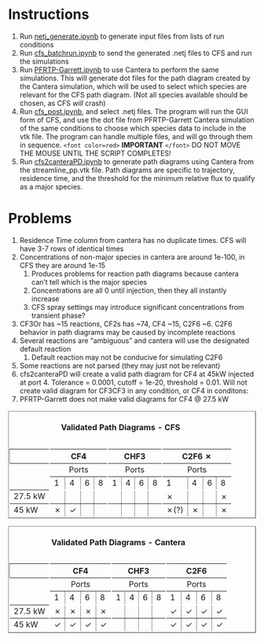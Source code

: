 # Instructions

1. Run [netj_generate.ipynb](netj_generate.ipynb "netj_generate.ipynb") to generate input files from lists of run conditions
2. Run [cfs_batchrun.ipynb](cfs_batchrun.ipynb) to send the generated .netj files to CFS and run the simulations
3. Run [PFRTP-Garrett.ipynb](PFRTP-Garrett.ipynb) to use Cantera to perform the same simulations. This will generate dot files for the path diagram created by the Cantera simulation, which will be used to select which species are relevant for the CFS path diagram. (Not all species available should be chosen, as CFS *will* crash)
4. Run [cfs_post.ipynb](cfs_post.ipynb), and select .netj files. The program will run the GUI form of CFS, and use the dot file from PFRTP-Garrett Cantera simulation of the same conditions to choose which species data to include in the vtk file. The program can handle multiple files, and will go through them in sequence. `<font color=red>` **IMPORTANT** `</font>` DO NOT MOVE THE MOUSE UNTIL THE SCRIPT COMPLETES!
5. Run [cfs2canteraPD.ipynb](cfs2canteraPD.ipynb) to generate path diagrams using Cantera from the streamline_pp.vtk file. Path diagrams are specific to trajectory, residence time, and the threshold for the minimum relative flux to qualify as a major species.

# Problems

1. Residence Time column from cantera has no duplicate times. CFS will have 3-7 rows of identical times
2. Concentrations of non-major species in cantera are around 1e-100, in CFS they are around 1e-15
   1. Produces problems for reaction path diagrams because cantera can’t tell which is the major species
   2. Concentrations are all 0 until injection, then they all instantly increase
   3. CFS spray settings may introduce significant concentrations from transient phase?
3. CF3Or has ~15 reactions, CF2s has ~74, CF4 ~15, C2F6 ~6. C2F6 behavior in path diagrams may be caused by incomplete reactions
4. Several reactions are “ambiguous” and cantera will use the designated default reaction
   1. Default reaction may not be conducive for simulating C2F6
5. Some reactions are not parsed (they may just not be relevant)
6. cfs2canteraPD will create a valid path diagram for CF4 at 45kW injected at port 4. Tolerance = 0.0001, cutoff = 1e-20, threshold = 0.01. Will not create valid diagram for CF3CF3 in any condition, or CF4 in conditons:
7. PFRTP-Garrett does not make valid diagrams for CF4 @ 27.5 kW

<table border="1">
<caption><h4>Validated Path Diagrams - CFS</h4></caption>
<thead>
  <tr><!-- headers -->
    <th ></th>
    <th colspan="4" style="border-right: 2px solid white; border-left: 2px solid white; text-align: center">CF4</th>
    <th colspan="4" style="border-right: 2px solid white; text-align: center">CHF3</th>
    <th colspan="4" style="border-right: 2px solid white; text-align: center">C2F6 ✗</th>
  </tr>
</thead>
  <tr>
    <td rowspan="2" style="border-right: 2px solid white; border-left: 2px solid white;"></td>
    <td colspan="4" style="border-right: 2px solid white; text-align: center">Ports</td>
    <td colspan="4" style="border-right: 2px solid white; text-align: center">Ports</td>
    <td colspan="4" style="border-right: 2px solid white; text-align: center">Ports</td>
  </tr>
  <tr>
    <td style="border-bottom: 2px solid white;">1</td>
    <td style="border-bottom: 2px solid white;">4</td>
    <td style="border-bottom: 2px solid white;">6</td>
    <td style="border-right: 2px solid white;border-bottom: 2px solid white;">8</td>
    <td style="border-bottom: 2px solid white;">1</td>
    <td style="border-bottom: 2px solid white;">4</td>
    <td style="border-bottom: 2px solid white;">6</td>
    <td style="border-right: 2px solid white;border-bottom: 2px solid white;">8</td>
    <td style="border-bottom: 2px solid white;">1</td>
    <td style="border-bottom: 2px solid white;">4</td>
    <td style="border-bottom: 2px solid white;">6</td>
    <td style="border-right: 2px solid white;border-bottom: 2px solid white;">8</td>
  </tr>
  <tr>
    <td style="border-right: 2px solid white; border-left: 2px solid white;">27.5 kW</td>
    <td colspan="1">    </td> <!-- CF4 1-->
    <td colspan="1">    </td> <!-- CF4 4-->
    <td colspan="1">    </td> <!-- CF4 6-->
    <td colspan="1"  style="border-right: 2px solid white;">      </td> <!-- CF4 8-->
    <td colspan="1">    </td><!-- CHF3 1-->
    <td colspan="1">    </td><!-- CHF3 4-->
    <td colspan="1">    </td><!-- CHF3 6-->
    <td colspan="1" style="border-right: 2px solid white;">    </td><!-- CHF3 8-->
    <td colspan="1">  ✗  </td><!-- C2F6 1-->
    <td colspan="1">    </td><!-- C2F6 4-->
    <td colspan="1">    </td><!-- C2F6 6-->
    <td colspan="1" style="border-right: 2px solid white;"> ✗   </td><!-- C2F6 8-->
  </tr>
  <tr>
    <td style="border-right: 2px solid white; border-left: 2px solid white; border-bottom: 2px solid white;">45 kW</td>
    <td colspan="1" style="border-bottom: 2px solid white;">   ✗   </td><!-- CF4 1-->
    <td colspan="1" style="border-bottom: 2px solid white;">   ✓   </td><!-- CF4 4-->
    <td colspan="1" style="border-bottom: 2px solid white;">      </td><!-- CF4 6-->
    <td colspan="1" style="border-right: 2px solid white; border-bottom: 2px solid white;">     </td> <!-- CF4 8-->
    <td colspan="1" style="border-bottom: 2px solid white;">      </td><!-- CHF3 1-->
    <td colspan="1" style="border-bottom: 2px solid white;">      </td><!-- CHF3 4-->
    <td colspan="1" style="border-bottom: 2px solid white;">      </td><!-- CHF3 6-->
    <td colspan="1" style="border-right: 2px solid white; border-bottom: 2px solid white;" >    </td> <!-- CHF3 8-->
    <td colspan="1" style="border-bottom: 2px solid white;">   ✗(?)   </td><!-- C2F6 1-->
    <td colspan="1" style="border-bottom: 2px solid white;">  ✗    </td><!-- C2F6 4-->
    <td colspan="1" style="border-bottom: 2px solid white;">      </td><!-- C2F6 6-->
    <td colspan="1" style="border-right: 2px solid white; border-bottom: 2px solid white;">   ✗  </td> <!-- C2F6 8-->
  </tr>
</table>

<table border="1">
<caption><h4>Validated Path Diagrams - Cantera</h4></caption>
<thead>
  <tr><!-- headers -->
    <th ></th>
    <th colspan="4" style="border-right: 2px solid white; border-left: 2px solid white; text-align: center">CF4</th>
    <th colspan="4" style="border-right: 2px solid white; text-align: center">CHF3</th>
    <th colspan="4" style="border-right: 2px solid white; text-align: center">C2F6</th>
  </tr>
</thead>
  <tr>
    <td rowspan="2" style="border-right: 2px solid white; border-left: 2px solid white;"></td>
    <td colspan="4" style="border-right: 2px solid white; text-align: center">Ports</td>
    <td colspan="4" style="border-right: 2px solid white; text-align: center">Ports</td>
    <td colspan="4" style="border-right: 2px solid white; text-align: center">Ports</td>
  </tr>
  <tr>
    <td style="border-bottom: 2px solid white;">1</td>
    <td style="border-bottom: 2px solid white;">4</td>
    <td style="border-bottom: 2px solid white;">6</td>
    <td style="border-right: 2px solid white;border-bottom: 2px solid white;">8</td>
    <td style="border-bottom: 2px solid white;">1</td>
    <td style="border-bottom: 2px solid white;">4</td>
    <td style="border-bottom: 2px solid white;">6</td>
    <td style="border-right: 2px solid white;border-bottom: 2px solid white;">8</td>
    <td style="border-bottom: 2px solid white;">1</td>
    <td style="border-bottom: 2px solid white;">4</td>
    <td style="border-bottom: 2px solid white;">6</td>
    <td style="border-right: 2px solid white;border-bottom: 2px solid white;">8</td>
  </tr>
  <tr>
    <td style="border-right: 2px solid white; border-left: 2px solid white;">27.5 kW</td>
    <td colspan="1"> ✗   </td> <!-- CF4 1-->
    <td colspan="1">  ✗  </td> <!-- CF4 4-->
    <td colspan="1">  ✗  </td> <!-- CF4 6-->
    <td colspan="1"  style="border-right: 2px solid white;">  ✗    </td> <!-- CF4 8-->
    <td colspan="1">    </td><!-- CHF3 1-->
    <td colspan="1">    </td><!-- CHF3 4-->
    <td colspan="1">    </td><!-- CHF3 6-->
    <td colspan="1" style="border-right: 2px solid white;">    </td><!-- CHF3 8-->
    <td colspan="1">  ✓  </td><!-- C2F6 1-->
    <td colspan="1">   ✓ </td><!-- C2F6 4-->
    <td colspan="1">  ✓  </td><!-- C2F6 6-->
    <td colspan="1" style="border-right: 2px solid white;">  ✓  </td><!-- C2F6 8-->
  </tr>
  <tr>
    <td style="border-right: 2px solid white; border-left: 2px solid white; border-bottom: 2px solid white;">45 kW</td>
    <td colspan="1" style="border-bottom: 2px solid white;"> ✓     </td><!-- CF4 1-->
    <td colspan="1" style="border-bottom: 2px solid white;"> ✓     </td><!-- CF4 4-->
    <td colspan="1" style="border-bottom: 2px solid white;">  ✓    </td><!-- CF4 6-->
    <td colspan="1" style="border-right: 2px solid white; border-bottom: 2px solid white;">  ✓   </td> <!-- CF4 8-->
    <td colspan="1" style="border-bottom: 2px solid white;">      </td><!-- CHF3 1-->
    <td colspan="1" style="border-bottom: 2px solid white;">      </td><!-- CHF3 4-->
    <td colspan="1" style="border-bottom: 2px solid white;">      </td><!-- CHF3 6-->
    <td colspan="1" style="border-right: 2px solid white; border-bottom: 2px solid white;" >    </td> <!-- CHF3 8-->
    <td colspan="1" style="border-bottom: 2px solid white;">  ✓    </td><!-- C2F6 1-->
    <td colspan="1" style="border-bottom: 2px solid white;">   ✓   </td><!-- C2F6 4-->
    <td colspan="1" style="border-bottom: 2px solid white;">   ✓   </td><!-- C2F6 6-->
    <td colspan="1" style="border-right: 2px solid white; border-bottom: 2px solid white;"> ✓    </td> <!-- C2F6 8-->
  </tr>
</table>
